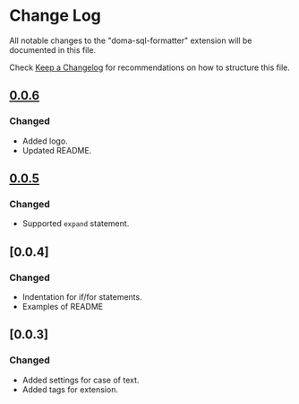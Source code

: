 # Change Log

All notable changes to the "doma-sql-formatter" extension will be documented in this file.

Check [Keep a Changelog](http://keepachangelog.com/) for recommendations on how to structure this file.

## [0.0.6](2021/04/24)

### Changed

- Added logo.
- Updated README.

## [0.0.5](2021/04/24)

### Changed

- Supported `expand` statement.

## [0.0.4]

### Changed

- Indentation for if/for statements.
- Examples of README

## [0.0.3]

### Changed

- Added settings for case of text.
- Added tags for extension.
